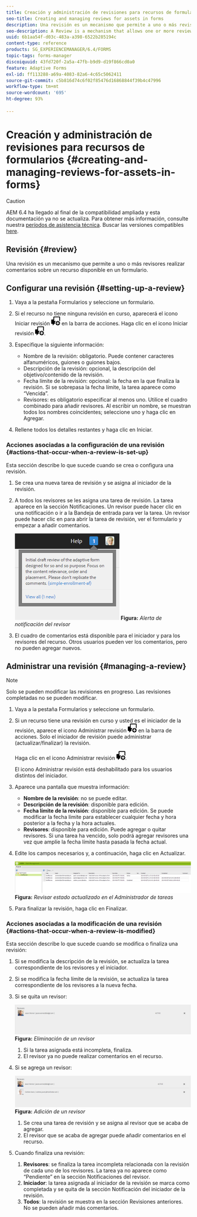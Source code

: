 ```yaml
---
title: Creación y administración de revisiones para recursos de formularios
seo-title: Creating and managing reviews for assets in forms
description: Una revisión es un mecanismo que permite a uno o más revisores realizar comentarios sobre un recurso disponible en un formulario.
seo-description: A Review is a mechanism that allows one or more reviewers to comment on an asset that is available in a form.
uuid: 6b1aa54f-d03c-483a-a398-6522b285194c
content-type: reference
products: SG_EXPERIENCEMANAGER/6.4/FORMS
topic-tags: forms-manager
discoiquuid: 43fd720f-2a5a-47fb-b9d9-d19f866cd0a0
feature: Adaptive Forms
exl-id: ff113288-a69a-4083-82a6-4c65c5062411
source-git-commit: c5b816d74c6f02f85476d16868844f39b4c47996
workflow-type: tm+mt
source-wordcount: '695'
ht-degree: 93%

---
```


# Creación y administración de revisiones para recursos de formularios {#creating-and-managing-reviews-for-assets-in-forms}

>[!CAUTION]
>
>AEM 6.4 ha llegado al final de la compatibilidad ampliada y esta documentación ya no se actualiza. Para obtener más información, consulte nuestra [períodos de asistencia técnica](https://helpx.adobe.com/es/support/programs/eol-matrix.html). Buscar las versiones compatibles [here](https://experienceleague.adobe.com/docs/).

## Revisión {#review}

Una revisión es un mecanismo que permite a uno o más revisores realizar comentarios sobre un recurso disponible en un formulario.

## Configurar una revisión {#setting-up-a-review}

1. Vaya a la pestaña Formularios y seleccione un formulario.
1. Si el recurso no tiene ninguna revisión en curso, aparecerá el icono Iniciar revisión ![aem6forms_review_chat_comment](assets/aem6forms_review_chat_comment.png) en la barra de acciones. Haga clic en el icono Iniciar revisión ![aem6forms_review_chat_comment](assets/aem6forms_review_chat_comment.png).
1. Especifique la siguiente información:

   * Nombre de la revisión: obligatorio. Puede contener caracteres alfanuméricos, guiones o guiones bajos.
   * Descripción de la revisión: opcional, la descripción del objetivo/contenido de la revisión.
   * Fecha límite de la revisión: opcional: la fecha en la que finaliza la revisión. Si se sobrepasa la fecha límite, la tarea aparece como “Vencida”.
   * Revisores: es obligatorio especificar al menos uno. Utilice el cuadro combinado para añadir revisores. Al escribir un nombre, se muestran todos los nombres coincidentes; seleccione uno y haga clic en Agregar.

1. Rellene todos los detalles restantes y haga clic en Iniciar.

### Acciones asociadas a la configuración de una revisión {#actions-that-occur-when-a-review-is-set-up}

Esta sección describe lo que sucede cuando se crea o configura una revisión.

1. Se crea una nueva tarea de revisión y se asigna al iniciador de la revisión.
1. A todos los revisores se les asigna una tarea de revisión. La tarea aparece en la sección Notificaciones. Un revisor puede hacer clic en una notificación o ir a la Bandeja de entrada para ver la tarea. Un revisor puede hacer clic en para abrir la tarea de revisión, ver el formulario y empezar a añadir comentarios.

   ![Alerta de notificación del revisor](assets/noti.png)
   **Figura:** *Alerta de notificación del revisor*

1. El cuadro de comentarios está disponible para el iniciador y para los revisores del recurso. Otros usuarios pueden ver los comentarios, pero no pueden agregar nuevos.

## Administrar una revisión {#managing-a-review}

>[!NOTE]
>
>Solo se pueden modificar las revisiones en progreso. Las revisiones completadas no se pueden modificar.

1. Vaya a la pestaña Formularios y seleccione un formulario.

1. Si un recurso tiene una revisión en curso y usted es el iniciador de la revisión, aparece el icono Administrar revisión ![aem6forms_review_chat_comment](assets/aem6forms_review_chat_comment.png) en la barra de acciones. Solo el iniciador de revisión puede administrar (actualizar/finalizar) la revisión.

   Haga clic en el icono Administrar revisión ![aem6forms_review_chat_comment](assets/aem6forms_review_chat_comment.png).

   El icono Administrar revisión está deshabilitado para los usuarios distintos del iniciador.

1. Aparece una pantalla que muestra información:

   * **Nombre de la revisión**: no se puede editar.
   * **Descripción de la revisión**: disponible para edición.
   * **Fecha límite de la revisión**: disponible para edición. Se puede modificar la fecha límite para establecer cualquier fecha y hora posterior a la fecha y la hora actuales.
   * **Revisores**: disponible para edición. Puede agregar o quitar revisores. Si una tarea ha vencido, solo podrá agregar revisores una vez que amplíe la fecha límite hasta pasada la fecha actual.

1. Edite los campos necesarios y, a continuación, haga clic en Actualizar.

   ![Revisar el estado actualizado en el Administrador de tareas](assets/tskmgr.png)
   **Figura:** *Revisar estado actualizado en el Administrador de tareas*

1. Para finalizar la revisión, haga clic en Finalizar.

### Acciones asociadas a la modificación de una revisión {#actions-that-occur-when-a-review-is-modified}

Esta sección describe lo que sucede cuando se modifica o finaliza una revisión:

1. Si se modifica la descripción de la revisión, se actualiza la tarea correspondiente de los revisores y el iniciador.
1. Si se modifica la fecha límite de la revisión, se actualiza la tarea correspondiente de los revisores a la nueva fecha.

1. Si se quita un revisor:

   ![Quitar un revisor](assets/removeduser.png)
   **Figura:** *Eliminación de un revisor*

   1. Si la tarea asignada está incompleta, finaliza.
   1. El revisor ya no puede realizar comentarios en el recurso.

1. Si se agrega un revisor:

   ![Agregar un revisor](assets/addedreviewer.png)
   **Figura:** *Adición de un revisor*

   1. Se crea una tarea de revisión y se asigna al revisor que se acaba de agregar.
   1. El revisor que se acaba de agregar puede añadir comentarios en el recurso.

1. Cuando finaliza una revisión:

   1. **Revisores**: se finaliza la tarea incompleta relacionada con la revisión de cada uno de los revisores. La tarea ya no aparece como “Pendiente” en la sección Notificaciones del revisor.
   1. **Iniciador**: la tarea asignada al iniciador de la revisión se marca como completada y se quita de la sección Notificación del iniciador de la revisión.
   1. **Todos**: la revisión se muestra en la sección Revisiones anteriores. No se pueden añadir más comentarios.
